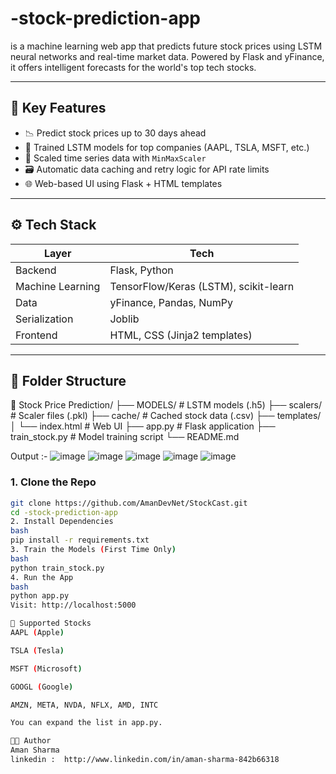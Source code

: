 # -stock-prediction-app
 is a machine learning web app that predicts future stock prices using LSTM neural networks and real-time market data. Powered by Flask and yFinance, it offers intelligent forecasts for the world's top tech stocks.

---

## 📌 Key Features

- 📉 Predict stock prices up to 30 days ahead
- 🚀 Trained LSTM models for top companies (AAPL, TSLA, MSFT, etc.)
- 🧠 Scaled time series data with `MinMaxScaler`
- 🗃️ Automatic data caching and retry logic for API rate limits
- 🌐 Web-based UI using Flask + HTML templates

---

## ⚙️ Tech Stack

| Layer        | Tech                         |
|--------------|------------------------------|
| Backend      | Flask, Python                |
| Machine Learning | TensorFlow/Keras (LSTM), scikit-learn |
| Data         | yFinance, Pandas, NumPy      |
| Serialization| Joblib                       |
| Frontend     | HTML, CSS (Jinja2 templates) |

---

## 📂 Folder Structure
📁 Stock Price Prediction/
├── MODELS/ # LSTM models (.h5)
├── scalers/ # Scaler files (.pkl)
├── cache/ # Cached stock data (.csv)
├── templates/
│ └── index.html # Web UI
├── app.py # Flask application
├── train_stock.py # Model training script
└── README.md

Output :-
![image](https://github.com/user-attachments/assets/919b2163-6497-4979-8fd2-77d054a49861)
![image](https://github.com/user-attachments/assets/026b9797-fda2-4347-9757-f7812749e96a)
![image](https://github.com/user-attachments/assets/90637148-727b-4ad8-9583-9713d3b30bb4)
![image](https://github.com/user-attachments/assets/155dc338-da03-49bb-b3df-698bbf149913)
![image](https://github.com/user-attachments/assets/7d06a202-e2c9-4cdb-b14d-4578becb82e7)



### 1. Clone the Repo

```bash
git clone https://github.com/AmanDevNet/StockCast.git
cd -stock-prediction-app
2. Install Dependencies
bash
pip install -r requirements.txt
3. Train the Models (First Time Only)
bash
python train_stock.py
4. Run the App
bash
python app.py
Visit: http://localhost:5000

🎯 Supported Stocks
AAPL (Apple)

TSLA (Tesla)

MSFT (Microsoft)

GOOGL (Google)

AMZN, META, NVDA, NFLX, AMD, INTC

You can expand the list in app.py.

👨‍💻 Author
Aman Sharma
linkedin :  http://www.linkedin.com/in/aman-sharma-842b66318
